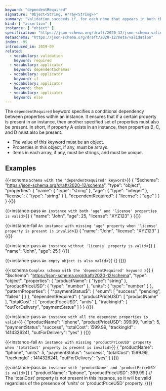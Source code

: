 ```yaml
---
keyword: "dependentRequired"
signature: "Object<String, Array<String>>"
summary: "Validation succeeds if, for each name that appears in both the instance and as a name within this keyword's value, every item in the corresponding array is also the name of a property in the instance."
kind: [ "assertion" ]
instance: [ "object" ]
specification: "https://json-schema.org/draft/2020-12/json-schema-validation.html#section-6.5.4"
metaschema: "https://json-schema.org/draft/2020-12/meta/validation"
index: -99
introduced_in: 2019-09
related:
  - vocabulary: validation
    keyword: required
  - vocabulary: applicator
    keyword: dependentSchemas
  - vocabulary: applicator
    keyword: if
  - vocabulary: applicator
    keyword: then
  - vocabulary: applicator
    keyword: else
---
```


The `dependentRequired` keyword specifies a conditional dependency between properties within an instance. It ensures that if a certain property is present in an instance, then another specified set of properties must also be present. In short, if property A exists in an instance, then properties B, C, and D must also be present.
* The value of this keyword must be an object.
* Properties in this object, if any, must be arrays.
* Items in each array, if any, must be strings, and must be unique.

## Examples

{{<schema `Schema with the 'dependentRequired' keyword`>}}
{
  "$schema": "https://json-schema.org/draft/2020-12/schema",
  "type": "object",
  "properties": {
    "name": { "type": "string" },
    "age": { "type": "integer" },
    "license": { "type": "string" }
  },
  "dependentRequired": {
    "license": [ "age" ]
  }
}
{{</schema>}}

{{<instance-pass `An instance with both 'age' and 'license' properties is valid`>}}
{
  "name": "John",
  "age": 25,
  "license": "XYZ123"
}
{{</instance-pass>}}

{{<instance-fail `An instance with missing 'age' property when 'license' property is present is invalid`>}}
{
  "name": "John",
  "license": "XYZ123"
}
{{</instance-fail>}}

{{<instance-pass `An instance without 'license' property is valid`>}}
{
  "name": "John",
  "age": 25
}
{{</instance-pass>}}

{{<instance-pass `An empty object is also valid`>}}
{}
{{</instance-pass>}}

{{<schema `Complex schema with the 'dependentRequired' keyword `>}}
{
  "$schema": "https://json-schema.org/draft/2020-12/schema",
  "type": "object",
  "properties": {
    "productName": { "type": "string" },
    "productPriceUSD": { "type": "number" },
    "units": { "type": "number" }
  },
  "patternProperties": {
    "^paymentStatus$": { "enum": [ "success", "pending", "failed" ] }
  },
  "dependentRequired": {
    "productPriceUSD": [ "productName" ],
    "totalCost" : [ "productPriceUSD", "units" ],
    "trackingId": [ "outForDelivery", "paymentStatus" ]
  }
}
{{</schema>}}

{{<instance-pass `An instance with all the dependent properties is valid`>}}
{
  "productName": "Iphone",
  "productPriceUSD": 399.99,
  "units": 5,
  "paymentStatus": "success",
  "totalCost": 1599.99,
  "trackingId" : 1414326241,
  "outForDelivery": "yes"
}
{{</instance-pass>}}

{{<instance-fail `An instance with missing 'productPriceUSD' property when 'totalCost' property is present is invalid`>}}
{
  "productName": "Iphone",
  "units": 5,
  "paymentStatus": "success",
  "totalCost": 1599.99,
  "trackingId" : 1414326241,
  "outForDelivery": "yes"
}
{{</instance-fail>}}

{{<instance-pass `An instance with 'productName' and 'productPriceUSD' is valid`>}}
{
  "productName": "Iphone",
  "productPriceUSD": 399.99
}
// The 'totalCost' property is not present in this instance, so it will be valid regardless of the presence of 'units' or 'productPriceUSD' property.
{{</instance-pass>}}